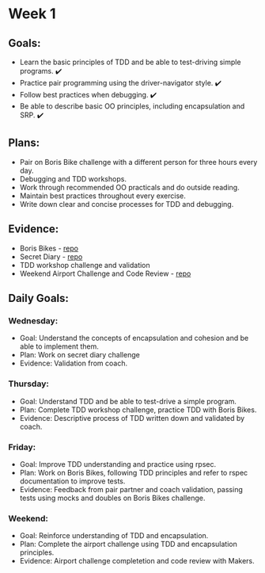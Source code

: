 # Week 1

## Goals:
- Learn the basic principles of TDD and be able to test-driving simple programs. ✔️
- Practice pair programming using the driver-navigator style. ✔️
- Follow best practices when debugging. ✔️
- Be able to describe basic OO principles, including encapsulation and SRP. ✔️

## Plans:
- Pair on Boris Bike challenge with a different person for three hours every day.
- Debugging and TDD workshops.
- Work through recommended OO practicals and do outside reading.
- Maintain best practices throughout every exercise.
- Write down clear and concise processes for TDD and debugging.

## Evidence:
- Boris Bikes - [repo](https://github.com/emilyalice2708/boris-bikes)
- Secret Diary - [repo](https://github.com/emilyalice2708/SecretDiary)
- TDD workshop challenge and validation 
- Weekend Airport Challenge and Code Review - [repo](https://github.com/emilyalice2708/airport_challenge)

## Daily Goals:
### Wednesday:
- Goal: Understand the concepts of encapsulation and cohesion and be able to implement them.
- Plan: Work on secret diary challenge
- Evidence: Validation from coach.

### Thursday:
- Goal: Understand TDD and be able to test-drive a simple program.
- Plan: Complete TDD workshop challenge, practice TDD with Boris Bikes.
- Evidence: Descriptive process of TDD written down and validated by coach.

### Friday:
- Goal: Improve TDD understanding and practice using rpsec.
- Plan: Work on Boris Bikes, following TDD principles and refer to rspec documentation to improve tests.
- Evidence: Feedback from pair partner and coach validation, passing tests using mocks and doubles on Boris Bikes challenge.

### Weekend:
- Goal: Reinforce understanding of TDD and encapsulation.
- Plan: Complete the airport challenge using TDD and encapsulation principles.
- Evidence: Airport challenge completetion and code review with Makers.
